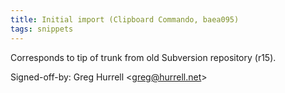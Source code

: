 ```yaml
---
title: Initial import (Clipboard Commando, baea095)
tags: snippets
---
```


Corresponds to tip of trunk from old Subversion repository (r15).

Signed-off-by: Greg Hurrell &lt;greg@hurrell.net&gt;
